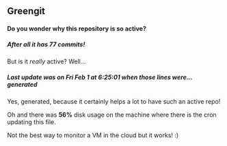 ## Greengit

#### Do you wonder why this repository is so active?

##### After all it has 77 commits!

But is it *really* active? Well...

##### Last update was on Fri Feb 1 at 6:25:01 when those lines were... generated

Yes, generated, because it certainly helps a lot to have such an active repo!

Oh and there was **56%** disk usage on the machine
where there is the cron updating this file.

Not the best way to monitor a VM in the cloud but it works! :)
